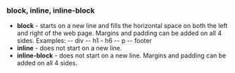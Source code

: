 ### block, inline, inline-block

- **block** - starts on a new line and fills the horizontal space on both the left and right of the web page. Margins and padding can be added on all 4 sides. Examples:
-- div
-- h1 - h6
-- p
-- footer
- **inline** - does not start on a new line.
- **inline-block** - does not start on a new line. Margins and padding can be added on all 4 sides.

